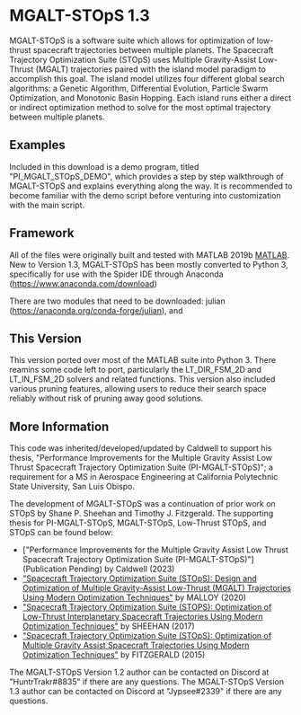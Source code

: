 MGALT-STOpS 1.3
===============

MGALT-STOpS is a software suite which allows for optimization of low-thrust spacecraft trajectories between multiple planets.
The Spacecraft Trajectory Optimization Suite (STOpS) uses Multiple Gravity-Assist Low-Thrust (MGALT) trajectories paired with the island model paradigm to accomplish this goal. 
The island model utilizes four different global search algorithms: a Genetic Algorithm, Differential Evolution, Particle Swarm Optimization, and Monotonic Basin Hopping.
Each island runs either a direct or indirect optimization method to solve for the most optimal trajectory between multiple planets.


## Examples

Included in this download is a demo program, titled "PI_MGALT_STOpS_DEMO", which provides a step by step walkthrough of MGALT-STOpS and explains everything along the way.
It is recommended to become familiar with the demo script before venturing into customization with the main script.


## Framework

All of the files were originally built and tested with MATLAB 2019b [MATLAB](https://www.mathworks.com/products/matlab.html).
New to Version 1.3, MGALT-STOpS has been mostly converted to Python 3, specifically for use with the Spider IDE through Anaconda (https://www.anaconda.com/download)

There are two modules that need to be downloaded: julian (https://anaconda.org/conda-forge/julian), and 

## This Version

This version ported over most of the MATLAB suite into Python 3. There reamins some code left to port, particularly the LT_DIR_FSM_2D and LT_IN_FSM_2D solvers and related functions.
This version also included various pruning features, allowing users to reduce their search space reliably without risk of pruning away good solutions.

## More Information

This code was inherited/developed/updated by Caldwell to support his thesis, "Performance Improvements for the Multiple Gravity Assist Low Thrust Spacecraft Trajectory Optimization Suite (PI-MGALT-STOpS)"; a requirement for a MS in Aerospace Engineering at California Polytechnic State University, San Luis Obispo.

The development of MGALT-STOpS was a continuation of prior work on STOpS by Shane P. Sheehan and Timothy J. Fitzgerald.
The supporting thesis for PI-MGALT-STOpS, MGALT-STOpS, Low-Thrust STOpS, and STOpS can be found below:
* ["Performance Improvements for the Multiple Gravity Assist Low Thrust Spacecraft Trajectory Optimization Suite (PI-MGALT-STOpS)"](Publication Pending) by Caldwell (2023)
* ["Spacecraft Trajectory Optimization Suite (STOpS): Design and Optimization of Multiple Gravity-Assist Low-Thrust (MGALT) Trajectories Using Modern Optimization Techniques"](https://digitalcommons.calpoly.edu/theses/2247/) by MALLOY (2020)
* ["Spacecraft Trajectory Optimization Suite (STOPS): Optimization of Low-Thrust Interplanetary Spacecraft Trajectories Using Modern Optimization Techniques"](https://digitalcommons.calpoly.edu/theses/1901/) by SHEEHAN (2017)
* ["Spacecraft Trajectory Optimization Suite (STOpS): Optimization of Multiple Gravity Assist Spacecraft Trajectories Using Modern Optimization Techniques"](https://digitalcommons.calpoly.edu/theses/1503/) by FITZGERALD (2015)

The MGALT-STOpS Version 1.2 author can be contacted on Discord at "HuntrTrakr#8835" if there are any questions.
The MGALT-STOpS Version 1.3 author can be contacted on Discord at "Jypsee#2339" if there are any questions.

